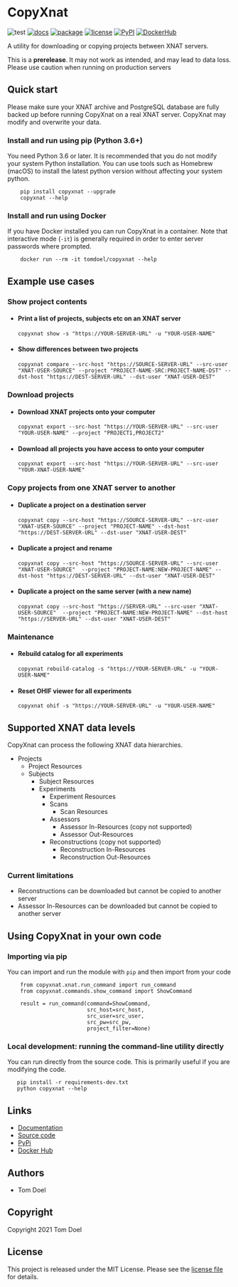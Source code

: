 # CopyXnat

![test](https://github.com/tomdoel/copyxnat/workflows/test/badge.svg)
[![docs](https://github.com/tomdoel/copyxnat/workflows/docs/badge.svg)](https://tomdoel.github.io/copyxnat/)
[![package](https://github.com/tomdoel/copyxnat/workflows/package/badge.svg)](https://pypi.org/project/copyxnat)
[![license](https://img.shields.io/github/license/tomdoel/copyxnat)](https://github.com/tomdoel/copyxnat/blob/main/LICENSE)
[![PyPI](https://img.shields.io/pypi/v/copyxnat)](https://pypi.org/project/copyxnat/)
[![DockerHub](https://img.shields.io/docker/v/tomdoel/copyxnat?sort=semver&label=docker)](https://hub.docker.com/r/tomdoel/copyxnat)

A utility for downloading or copying projects between XNAT servers.

This is a **prerelease**. It may not work as intended, and may lead to data loss.
Please use caution when running on production servers  

## Quick start

Please make sure your XNAT archive and PostgreSQL database are fully backed up before running
CopyXnat on a real XNAT server. CopyXnat may modify and overwrite your data.


### Install and run using pip (Python 3.6+)

You need Python 3.6 or later. It is recommended that you do not modify your system Python installation. You can use tools such
as Homebrew (macOS) to install the latest python version without affecting your system python.

```
    pip install copyxnat --upgrade
    copyxnat --help
```

### Install and run using Docker

If you have Docker installed you can run CopyXnat in a container.
Note that interactive mode (`-it`) is generally required in order to enter server passwords where
prompted. 

```
    docker run --rm -it tomdoel/copyxnat --help
```

## Example use cases

### Show project contents

- #### Print a list of projects, subjects etc on an XNAT server

    ```
    copyxnat show -s "https://YOUR-SERVER-URL" -u "YOUR-USER-NAME"
    ```

- #### Show differences between two projects

    ```
    copyxnat compare --src-host "https://SOURCE-SERVER-URL" --src-user "XNAT-USER-SOURCE" --project "PROJECT-NAME-SRC:PROJECT-NAME-DST" --dst-host "https://DEST-SERVER-URL" --dst-user "XNAT-USER-DEST"
    ```


### Download projects

- #### Download XNAT projects onto your computer

    ```
    copyxnat export --src-host "https://YOUR-SERVER-URL" --src-user "YOUR-USER-NAME" --project "PROJECT1,PROJECT2"
    ```

- #### Download all projects you have access to onto your computer

    ```
    copyxnat export --src-host "https://YOUR-SERVER-URL" --src-user "YOUR-XNAT-USER-NAME"
    ```

### Copy projects from one XNAT server to another 

- #### Duplicate a project on a destination server

    ```
    copyxnat copy --src-host "https://SOURCE-SERVER-URL" --src-user "XNAT-USER-SOURCE" --project "PROJECT-NAME" --dst-host "https://DEST-SERVER-URL" --dst-user "XNAT-USER-DEST"
    ```

- #### Duplicate a project and rename

    ```
    copyxnat copy --src-host "https://SOURCE-SERVER-URL" --src-user "XNAT-USER-SOURCE"  --project "PROJECT-NAME:NEW-PROJECT-NAME" --dst-host "https://DEST-SERVER-URL" --dst-user "XNAT-USER-DEST"
    ```

- #### Duplicate a project on the same server (with a new name)

    ```
    copyxnat copy --src-host "https://SERVER-URL" --src-user "XNAT-USER-SOURCE"  --project "PROJECT-NAME:NEW-PROJECT-NAME" --dst-host "https://SERVER-URL" --dst-user "XNAT-USER-DEST"
    ```

### Maintenance

- #### Rebuild catalog for all experiments

    ```
    copyxnat rebuild-catalog -s "https://YOUR-SERVER-URL" -u "YOUR-USER-NAME"
    ```

- #### Reset OHIF viewer for all experiments

    ```
    copyxnat ohif -s "https://YOUR-SERVER-URL" -u "YOUR-USER-NAME" 
    ```

## Supported XNAT data levels

CopyXnat can process the following XNAT data hierarchies.

- Projects
  - Project Resources
  - Subjects
    - Subject Resources
    - Experiments
      - Experiment Resources
      - Scans
        - Scan Resources
      - Assessors
        - Assessor In-Resources (copy not supported)
        - Assessor Out-Resources
      - Reconstructions (copy not supported)
        - Reconstruction In-Resources
        - Reconstruction Out-Resources


### Current limitations

 - Reconstructions can be downloaded but cannot be copied to another server
 - Assessor In-Resources can be downloaded but cannot be copied to another server





## Using CopyXnat in your own code

### Importing via pip

You can import and run the module with `pip` and then import from your code

```
    from copyxnat.xnat.run_command import run_command
    from copyxnat.commands.show_command import ShowCommand

    result = run_command(command=ShowCommand,
                         src_host=src_host,
                         src_user=src_user,
                         src_pw=src_pw,
                         project_filter=None)
```


### Local development: running the command-line utility directly

You can run directly from the source code. This is primarily useful if you are modifying the code.

```
   pip install -r requirements-dev.txt
   python copyxnat --help
```



## Links

- [Documentation](https://tomdoel.github.io/copyxnat)
- [Source code](https://github.com/tomdoel/copyxnat)
- [PyPi](https://pypi.org/project/copyxnat)
- [Docker Hub](https://hub.docker.com/r/tomdoel/copyxnat)


## Authors

* Tom Doel


## Copyright

Copyright 2021 Tom Doel


## License

This project is released under the MIT License. Please see the [license file](https://github.com/tomdoel/copyxnat/blob/main/LICENSE) for details.

